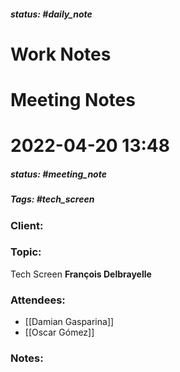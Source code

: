 ##### status: #daily_note 

# Work Notes

# Meeting Notes
# 2022-04-20 13:48
##### status: #meeting_note
##### Tags: #tech_screen

### Client:
### Topic:
Tech Screen **François Delbrayelle**
### Attendees:
* [[Damian Gasparina]]
* [[Oscar Gómez]]
### Notes:


